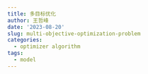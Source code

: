 ```yaml
---
title: 多目标优化
author: 王哲峰
date: '2023-08-20'
slug: multi-objective-optimization-problem
categories:
  - optimizer algorithm
tags:
  - model
---
```

